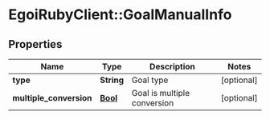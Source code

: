 # EgoiRubyClient::GoalManualInfo

## Properties
Name | Type | Description | Notes
------------ | ------------- | ------------- | -------------
**type** | **String** | Goal type | [optional] 
**multiple_conversion** | [**Bool**](Bool.md) | Goal is multiple conversion | [optional] 


